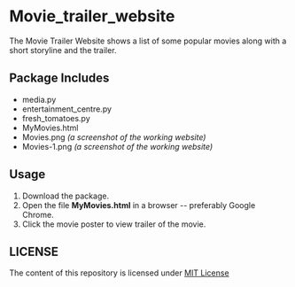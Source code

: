 # Movie_trailer_website  
The Movie Trailer Website shows a list of some popular movies along with a short storyline and the trailer.

## Package Includes
* media.py
* entertainment_centre.py
* fresh_tomatoes.py
* MyMovies.html
* Movies.png _(a screenshot of the working website)_
* Movies-1.png _(a screenshot of the working website)_

## Usage  
1. Download the package.
2. Open the file **MyMovies.html** in a browser -- preferably Google Chrome.
3. Click the movie poster to view trailer of the movie.

## LICENSE
The content of this repository is licensed under [MIT License](https://opensource.org/licenses/MIT)
